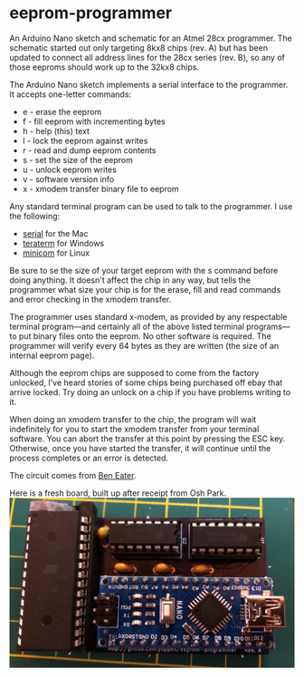 # eeprom-programmer
An Arduino Nano sketch and schematic for an Atmel 28cx programmer. The schematic started out only targeting 8kx8 chips (rev. A) but has been updated to connect all address lines for the 28cx series (rev. B), so any of those eeproms should work up to the 32kx8 chips.

The Arduino Nano sketch implements a serial interface to the programmer. It accepts one-letter commands:
- e - erase the eeprom
- f - fill eeprom with incrementing bytes
- h - help (this) text
- l - lock the eeprom against writes
- r - read and dump eeprom contents
- s - set the size of the eeprom
- u - unlock eeprom writes
- v - software version info
- x - xmodem transfer binary file to eeprom

Any standard terminal program can be used to talk to the programmer. I use the following:
- [serial](http://www.decisivetactics.com/products/serial/) for the Mac
- [teraterm](https://ttssh2.osdn.jp/index.html.en) for Windows
- [minicom](https://linux.die.net/man/1/minicom) for Linux

Be sure to se the size of your target eeprom with the s command before doing anything. It doesn't affect the chip in any way, but tells the programmer what size your chip is for the erase, fill and read commands and error checking in the xmodem transfer.

The programmer uses standard x-modem, as provided by any respectable terminal program—and certainly all of the
above listed terminal programs—to put binary files onto the eeprom. No other software is required. The programmer
will verify every 64 bytes as they are written (the size of an internal eeprom page).

Although the eeprom chips are supposed to come from the factory unlocked, I've heard stories of some chips being
purchased off ebay that arrive locked. Try doing an unlock on a chip if you have problems writing to it.

When doing an xmodem transfer to the chip, the program will wait indefinitely for you to start the xmodem transfer from your terminal software. You can abort the transfer at this point by pressing the ESC key. Otherwise, once you have started the transfer, it will continue until the process completes or an error is detected.

The circuit comes from [Ben Eater](https://youtu.be/K88pgWhEb1M). 

Here is a fresh board, built up after receipt from Osh Park.
![eeprom-programmer board](populated-board.jpg)
